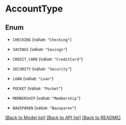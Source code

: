 # AccountType

## Enum


* `CHECKING` (value: `"Checking"`)

* `SAVINGS` (value: `"Savings"`)

* `CREDIT_CARD` (value: `"CreditCard"`)

* `SECURITY` (value: `"Security"`)

* `LOAN` (value: `"Loan"`)

* `POCKET` (value: `"Pocket"`)

* `MEMBERSHIP` (value: `"Membership"`)

* `BAUSPAREN` (value: `"Bausparen"`)


[[Back to Model list]](../README.md#documentation-for-models) [[Back to API list]](../README.md#documentation-for-api-endpoints) [[Back to README]](../README.md)


